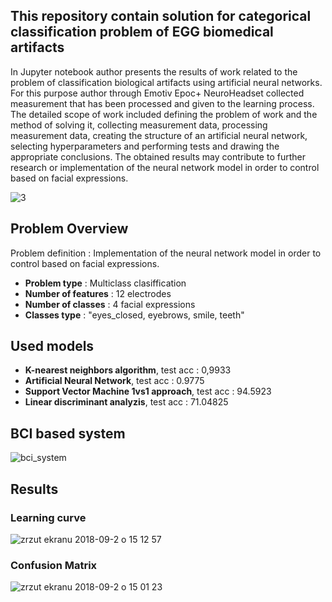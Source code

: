 ## This repository contain solution for categorical classification problem of EGG biomedical artifacts 

In Jupyter notebook author presents the results of work related to the problem of classification biological artifacts using artificial neural networks. For this purpose author through Emotiv Epoc+ NeuroHeadset collected measurement that has been processed and given to the learning process. The detailed scope of work included defining the problem of work and the method of solving it, collecting measurement data, processing measurement data, creating the structure of an artificial neural network, selecting hyperparameters and performing tests and drawing the appropriate conclusions. The obtained results may contribute to further research or implementation of the neural network model in order to control based on facial expressions. 

![3](https://user-images.githubusercontent.com/21131348/44955960-623c3e00-aebc-11e8-8e18-ad11f80edc63.png)

## Problem Overview 

Problem definition : Implementation of the neural network model in order to control based on facial expressions. 

* **Problem type** : Multiclass clasiffication
* **Number of features** : 12 electrodes
* **Number of classes** : 4 facial expressions
* **Classes type**  : "eyes_closed, eyebrows, smile, teeth"
 
## Used models

* **K-nearest neighbors algorithm**, test acc : 0,9933
* **Artificial Neural Network**, test acc :  0.9775
* **Support Vector Machine 1vs1 approach**, test acc : 94.5923
* **Linear discriminant analyzis**, test acc : 71.04825


## BCI based system
![bci_system](https://user-images.githubusercontent.com/21131348/45600845-af172d00-ba03-11e8-8d69-a19c1f0ad02f.png)

## Results

### Learning curve
![zrzut ekranu 2018-09-2 o 15 12 57](https://user-images.githubusercontent.com/21131348/44956359-ef829100-aec2-11e8-87ac-5606471e19bd.png)

### Confusion Matrix 
![zrzut ekranu 2018-09-2 o 15 01 23](https://user-images.githubusercontent.com/21131348/44956245-340d2d00-aec1-11e8-8437-3c3b7fcdc2a8.png)



